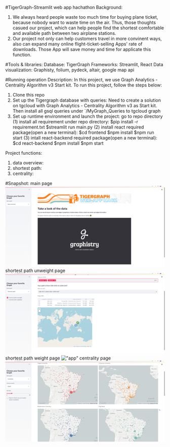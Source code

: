 #TigerGraph-Streamlit web app hachathon
Background:
1. We always heard people waste too much time for buying plane ticket, because nobody want to waste time on the air. Thus, those thoughts casued our project, which can help people find the shortest comfortable and available path between two airplane stations.
2. Our project not only can help customers travel in more convinent ways, also can expand many online flight-ticket-selling Apps' rate of downloads. Those App will save money and time for applicate this function.

#Tools & libraries:
Database: TigerGraph
Frameworks: Streamlit, React
Data visualization: Graphisty, folium, pydeck, altair, google map api

#Running operation Description:
In this project, we use Graph Analytics - Centrality Algorithm v3 Start kit. 
To run this project, follow the steps below:
1. Clone this repo
2. Set up the Tigergraph database with queries:
    Need to create a solution on tgcloud with Graph Analytics - Centrality Algorithm v3 as Start kit. Then install all gsql queries under `/MyGraph_Queries to tgcloud graph
3. Set up runtime environment and launch the project:
    go to repo directory
    (1) install all requirement under repo directory:
        $pip install -r requirement.txt
        $streamlit run main.py
    (2) install react required package(open a new terminal):
        $cd frontend
        $npm install
        $npm run start
    (3) intall react-backend required package(open a new terminal):
        $cd react-backend
        $npm install
        $npm start

Project functions:
1. data overview: 
2. shortest path:
3. centrality:

#Snapshot:
main page
!["app"](image/main.png)
shortest path unweight page
!["app"](image/unweight.png)
shortest path weight page
!["app"](image/weight.png)
centrality page
!["app"](image/centrality.png)
